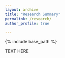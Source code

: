 ```yaml
---
layout: archive
title: "Research Summary"
permalink: /research/
author_profile: true

---
```


{% include base_path %}

TEXT HERE
